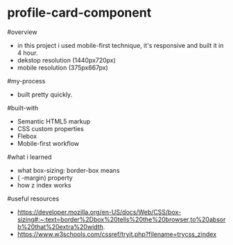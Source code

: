# profile-card-component


#overview
- in this project i used mobile-first technique, it's responsive and built it in 4 hour. 
- dekstop resolution (1440px720px)
- mobile resolution (375px667px)

#my-process
- built pretty quickly.

#built-with
- Semantic HTML5 markup
- CSS custom properties
- Flebox
- Mobile-first workflow

#what i learned
- what box-sizing: border-box means
- ( -margin) property
- how z index works 


#useful resources
- https://developer.mozilla.org/en-US/docs/Web/CSS/box-sizing#:~:text=border%2Dbox%20tells%20the%20browser,to%20absorb%20that%20extra%20width.
- https://www.w3schools.com/cssref/tryit.php?filename=trycss_zindex
